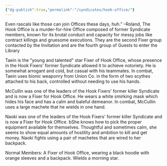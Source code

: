 ```yaml
---
{"dg-publish":true,"permalink":"/syndicates/hook-office/"}
---
```


Even rascals like those can join Offices these days, huh.”
–Roland,
The Hook Office is a murder-for-hire Office composed of former Syndicate members, known for its brutal conduct and capacity for messy jobs like contract killings and gruesome executions. They are the second Fixer group contacted by the Invitation and are the fourth group of Guests to enter the Library

Taein is the "young and talented" star Fixer of Hook Office, whose presence in the Hook Fixers' former Syndicate allowed it to achieve notoriety.  He is somewhat arrogant and cold, but casual with his teammates. In combat, Taein uses bionic weaponry from Union Co. in the form of two scythes attached to his back, controlled without needing to use his hands.

McCullin was one of the leaders of the Hook Fixers' former killer Syndicate and is now a Fixer for Hook Office. He wears a white smirking mask which hides his face and has a calm and baleful demeanor. In combat, McCullin uses a large machete that he wields in one hand.

Naoki was one of the leaders of the Hook Fixers' former killer Syndicate and is now a Fixer for Hook Office. bShe knows how to pick the proper equipment available for themselves. Thoughtful and sometimes calm, she seems to show equal amounts of hostility and ambition to kill and get money. Naoki fights using a pair of machetes that are wired to her backpack.

Normal Members:
A Fixer of Hook Office, wearing a black hoodie with orange sleeves and a backpack. Wields a morning star.
